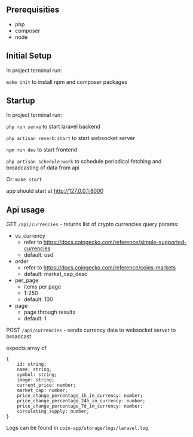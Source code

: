 
## Prerequisities
- php
- composer
- node

## Initial Setup
In project terminal run:

`make init` to install npm and composer packages

## Startup
In project terminal run:
 
`php run serve` to start laravel backend
 
`php artisan reverb:start` to start websocket server
 
`npm run dev` to start frontend

`php artisan schedule:work` to schedule periodical fetching and broadcasting of data from api


Or:
`make start`

app should start at http://127.0.0.1:8000

## Api usage
GET `/api/currencies` - returns list of crypto currencies
query params:
  - vs_currency 
     - refer to https://docs.coingecko.com/reference/simple-supported-currencies
     - default: usd
 - order 
	 - refer to https://docs.coingecko.com/reference/coins-markets
	 - default: market_cap_desc
- per_page
	 - items per page
	 - 1-250
	 - default: 100
 - page
	 - page through results
     - default: 1

POST `/api/currencies` - sends currency data to websocket server to broadcast

expects array of 

	{
		id: string; 
		name: string; 
		symbol: string; 
		image: string; 
		current_price: number; 
		market_cap: number; 
		price_change_percentage_1h_in_currency: number; 
		price_change_percentage_24h_in_currency: number; 
		price_change_percentage_7d_in_currency: number; 
		circulating_supply: number; 
	}

Logs can be found in `coin-app/storage/logs/laravel.log`

  


